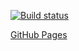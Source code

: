 [![Build status](https://ci.appveyor.com/api/projects/status/bxm1fbube8v3yt7q/branch/main?svg=true)](https://ci.appveyor.com/project/MaxKrch/ahj-lesson12-task1/branch/main)

[GitHub Pages](https://maxkrch.github.io/ahj-lesson12-task1/)